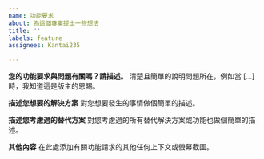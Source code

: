 ```yaml
---
name: 功能要求
about: 為這個專案提出一些想法
title: ''
labels: feature
assignees: Kantai235

---
```


**您的功能要求與問題有關嗎？請描述。**
清楚且簡單的說明問題所在，例如當 [...] 時，我知道這是版主的恩賜。

**描述您想要的解決方案**
對您想要發生的事情做個簡單的描述。

**描述您考慮過的替代方案**
對您考慮過的所有替代解決方案或功能也做個簡單的描述。

**其他內容**
在此處添加有關功能請求的其他任何上下文或螢幕截圖。
